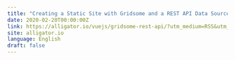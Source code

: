 ```yaml
---
title: "Creating a Static Site with Gridsome and a REST API Data Source"
date: 2020-02-20T00:00:00Z
link: https://alligator.io/vuejs/gridsome-rest-api/?utm_medium=RSS&utm_source=news.12bit.vn
site: alligator.io
language: English
draft: false
---
```

